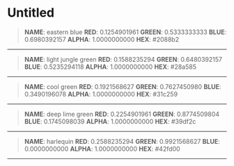 Untitled
==========

>**NAME**: eastern blue
>**RED**: 0.1254901961
>**GREEN**: 0.5333333333
>**BLUE**: 0.6980392157
>**ALPHA**: 1.0000000000
>**HEX**: #2088b2

----------
>**NAME**: light jungle green
>**RED**: 0.1588235294
>**GREEN**: 0.6480392157
>**BLUE**: 0.5235294118
>**ALPHA**: 1.0000000000
>**HEX**: #28a585

----------
>**NAME**: cool green
>**RED**: 0.1921568627
>**GREEN**: 0.7627450980
>**BLUE**: 0.3490196078
>**ALPHA**: 1.0000000000
>**HEX**: #31c259

----------
>**NAME**: deep lime green
>**RED**: 0.2254901961
>**GREEN**: 0.8774509804
>**BLUE**: 0.1745098039
>**ALPHA**: 1.0000000000
>**HEX**: #39df2c

----------
>**NAME**: harlequin
>**RED**: 0.2588235294
>**GREEN**: 0.9921568627
>**BLUE**: 0.0000000000
>**ALPHA**: 1.0000000000
>**HEX**: #42fd00

----------
